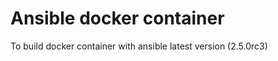 Ansible docker container
========================

To build docker container with ansible latest version (2.5.0rc3)
